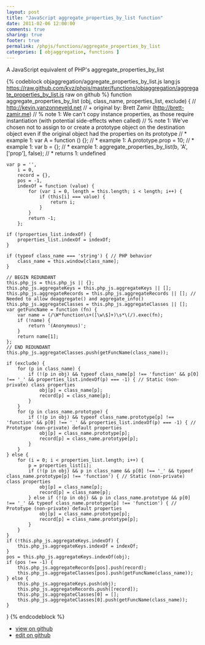 ```yaml
---
layout: post
title: "JavaScript aggregate_properties_by_list function"
date: 2011-02-06 12:00:00
comments: true
sharing: true
footer: true
permalink: /phpjs/functions/aggregate_properties_by_list
categories: [ objaggregation, functions ]
---
```

A JavaScript equivalent of PHP's aggregate_properties_by_list
<!-- more -->
{% codeblock objaggregation/aggregate_properties_by_list.js lang:js https://raw.github.com/kvz/phpjs/master/functions/objaggregation/aggregate_properties_by_list.js raw on github %}
function aggregate_properties_by_list (obj, class_name, properties_list, exclude) {
    // http://kevin.vanzonneveld.net
    // +   original by: Brett Zamir (http://brett-zamir.me)
    // %          note 1: We can't copy instance properties, as those require instantiation (with potential side-effects when called)
    // %          note 1: We've chosen not to assign to or create a prototype object on the destination object even if the original object had the properties on its prototype
    // *     example 1: var A = function () {};
    // *     example 1: A.prototype.prop = 10;
    // *     example 1: var b = {};
    // *     example 1: aggregate_properties_by_list(b, 'A', ['prop'], false);
    // *     returns 1: undefined

    var p = '',
        i = 0,
        record = {},
        pos = -1,
        indexOf = function (value) {
            for (var i = 0, length = this.length; i < length; i++) {
                if (this[i] === value) {
                    return i;
                }
            }
            return -1;
        };

    if (!properties_list.indexOf) {
        properties_list.indexOf = indexOf;
    }

    if (typeof class_name === 'string') { // PHP behavior
        class_name = this.window[class_name];
    }

    // BEGIN REDUNDANT
    this.php_js = this.php_js || {};
    this.php_js.aggregateKeys = this.php_js.aggregateKeys || [];
    this.php_js.aggregateRecords = this.php_js.aggregateRecords || []; // Needed to allow deaggregate() and aggregate_info()
    this.php_js.aggregateClasses = this.php_js.aggregateClasses || [];
    var getFuncName = function (fn) {
        var name = (/\W*function\s+([\w\$]+)\s*\(/).exec(fn);
        if (!name) {
            return '(Anonymous)';
        }
        return name[1];
    };
    // END REDUNDANT
    this.php_js.aggregateClasses.push(getFuncName(class_name));

    if (exclude) {
        for (p in class_name) {
            if (!(p in obj) && typeof class_name[p] !== 'function' && p[0] !== '_' && properties_list.indexOf(p) === -1) { // Static (non-private) class properties
                obj[p] = class_name[p];
                record[p] = class_name[p];
            }
        }
        for (p in class_name.prototype) {
            if (!(p in obj) && typeof class_name.prototype[p] !== 'function' && p[0] !== '_' && properties_list.indexOf(p) === -1) { // Prototype (non-private) default properties
                obj[p] = class_name.prototype[p];
                record[p] = class_name.prototype[p];
            }
        }
    } else {
        for (i = 0; i < properties_list.length; i++) {
            p = properties_list[i];
            if (!(p in obj) && p in class_name && p[0] !== '_' && typeof class_name.prototype[p] !== 'function') { // Static (non-private) class properties
                obj[p] = class_name[p];
                record[p] = class_name[p];
            } else if (!(p in obj) && p in class_name.prototype && p[0] !== '_' && typeof class_name.prototype[p] !== 'function') { // Prototype (non-private) default properties
                obj[p] = class_name.prototype[p];
                record[p] = class_name.prototype[p];
            }
        }
    }
    if (!this.php_js.aggregateKeys.indexOf) {
        this.php_js.aggregateKeys.indexOf = indexOf;
    }
    pos = this.php_js.aggregateKeys.indexOf(obj);
    if (pos !== -1) {
        this.php_js.aggregateRecords[pos].push(record);
        this.php_js.aggregateClasses[pos].push(getFuncName(class_name));
    } else {
        this.php_js.aggregateKeys.push(obj);
        this.php_js.aggregateRecords.push([record]);
        this.php_js.aggregateClasses[0] = [];
        this.php_js.aggregateClasses[0].push(getFuncName(class_name));
    }
}
{% endcodeblock %}
<ul>
 <li><a href="https://github.com/kvz/phpjs/blob/master/functions/objaggregation/aggregate_properties_by_list.js">view on github</a></li>
 <li><a href="https://github.com/kvz/phpjs/edit/master/functions/objaggregation/aggregate_properties_by_list.js">edit on github</a></li>
</ul>
